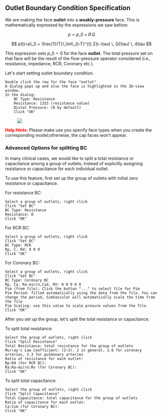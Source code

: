 ## Outlet Boundary Condition Specification

We are making the face **outlet** into a **weakly-pressure** face. This is mathematically expressed by the expressions we saw before:

$$
p = p\_0 + R\,Q
$$

$$
p(t)=p\_0 + \frac{1}{T}\,\int\_{t-T}^{t} Z(t−\tau) \, Q(\tau) \, d\tau
$$

This expression sets $p\_0 = 0$ for the face **outlet**. The total pressure set on that face will be the result of the flow-pressure operator considered (i.e., resistance, impedance, RCR, Coronary etc.).

Let's start setting outlet boundary condition.

    Double click the row for the face "outlet"
    A dialog pops up and also the face is highlighted in the 3D-view window.
    In the dialog:
    	BC Type: Resistance
    	Resistance: 1333 (resistance value)
    	Distal Pressure: (0 by default)
    	Click "OK"

<figure>
  <img class="svImg svImgSm" src="flowsolver/imgs/outletbcdialog.png">
  <figcaption class="svCaption" ></figcaption>
</figure>

<font color="red">**Help Hints:** </font> Please make use you specify face types when you create the corresponding model;otherwise, the cap faces won't appear.

### Advanced Options for splitting BC

In many clinical cases, we would like to split a total resistance or capacitance among a group of outlets, instead of explicitly assigning resistance or capacitance for each individual outlet.

To use this feature, first set up the group of outlets with initial zero resistance or capacitance.

For resistance BC:

    Select a group of outlets, right click
    Click "Set BC"
    BC Type: Resistance
    Resistance: 0
    Click "OK"

For RCR BC:

    Select a group of outlets, right click
    Click "Set BC"
    BC Type: RCR
    Rp, C, Rd: 0 0 0
    Click "OK"

For Coronary BC:

    Select a group of outlets, right click
    Click "Set BC"
    BC Type: Coronary BC
    Rp, Ca, Ra-micro,Cim, RV: 0 0 0 0 0
    Pim (from file): Click the button "..." to select file for Pim
    Pim Period: filled automatically using the data from the file. You can change the period, SimVascular will automatically scale the time from the file
    Pim Scaling: use this value to scale presure values from the file
    Click "OK"

After you set up the group, let's split the total resistance or capacitance.

To split total resistance:

    Select the group of outlets, right click
    Click "Split Resistance"
    Total Resistance: total resistance for the group of outlets
    Murray's Law Coefficient: (2~3), 2 in general, 2.6 for coronary arteries, 2.3 for pulmonary arteries
    Ratio of resistance for each outlet:
    Rp:Rd (for RCR BC):
    Ra:Ra-micro:Rv (for Coronary BC):
    Click "OK"

To split total capacitance:

    Select the group of outlets, right click
    Click "Split Capacitance"
    Total Capacitance: total capacitance for the group of outlets
    Ratio of capacitance for each outlet:
    Ca:Cim (for Coronary BC):
    Click "OK"

